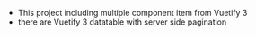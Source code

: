 - This project including multiple component item from Vuetify 3
- there are Vuetify 3 datatable with server side pagination
